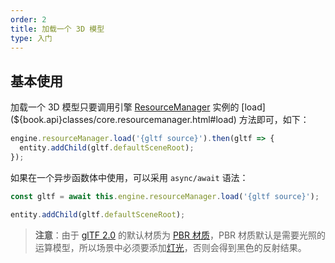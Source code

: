 ```yaml
---
order: 2
title: 加载一个 3D 模型
type: 入门
---
```


<playground src="gltf.ts"></playground>

## 基本使用

加载一个 3D 模型只要调用引擎 [ResourceManager](${book.manual}resource/resource-manager.md) 实例的 [load](${book.api}classes/core.resourcemanager.html#load) 方法即可，如下：

```typescript
engine.resourceManager.load('{gltf source}').then(gltf => {
  entity.addChild(gltf.defaultSceneRoot);
});
```

如果在一个异步函数体中使用，可以采用 `async/await` 语法：

```typescript
const gltf = await this.engine.resourceManager.load('{gltf source}');

entity.addChild(gltf.defaultSceneRoot);
```

> **注意**：由于 [glTF 2.0](https://www.khronos.org/gltf/) 的默认材质为 [PBR 材质]()，PBR 材质默认是需要光照的运算模型，所以场景中必须要添加[灯光]()，否则会得到黑色的反射结果。